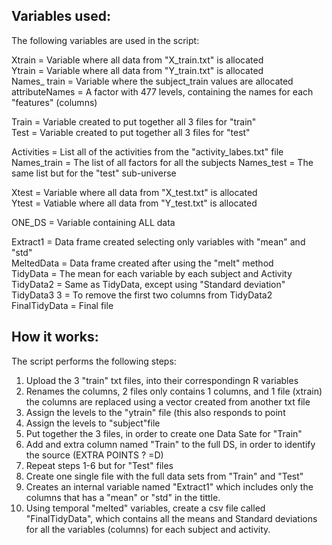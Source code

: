 ## Variables used:

The following variables are used in the script:

Xtrain = Variable where all data from "X_train.txt" is allocated  
Ytrain = Variable where all data from "Y_train.txt" is allocated  
Names_ train  =  Variable where the subject_train values are allocated  
attributeNames = A factor with 477 levels, containing the names for each "features" (columns)
 
Train = Variable created to put together all 3 files for "train"  
Test = Variable created to put together all 3 files for "test"  

Activities = List all of the activities from the "activity_labes.txt" file
Names_train = The list of all factors for all the subjects
Names_test = The same list but for the "test" sub-universe

Xtest = Variable where all data from "X_test.txt" is allocated  
Ytest = Vatiable where all data from "Y_test.txt" is allocated

ONE_DS = Variable containing ALL data

Extract1 = Data frame created selecting only variables with "mean" and "std"  
MeltedData = Data frame created after using the "melt" method  
TidyData = The mean for each variable by each subject and Activity  
TidyData2 = Same as TidyData, except using "Standard deviation"  
TidyData3 3 = To remove the first two columns from TidyData2  
FinalTidyData = Final file  

## How it works:

The script performs the following steps:

1. Upload the 3 "train" txt files, into their correspondingn R variables 
2. Renames the columns, 2 files only contains 1 columns, and 1 file (xtrain) the columns are replaced using a vector created from another txt file
3. Assign the levels to the "ytrain" file (this also responds to point 
4. Assign the levels to "subject"file 
5. Put together the 3 files, in order to create one Data Sate for "Train" 
6. Add and extra column named "Train" to the full DS, in order to identify the source (EXTRA POINTS ? =D) 
7. Repeat steps 1-6 but for "Test" files 
8. Create one single file with the full data sets from "Train" and "Test" 
9. Creates an internal variable named "Extract1" which includes only the columns that has a "mean" or "std" in the tittle.
10. Using temporal "melted" variables, create a csv file called "FinalTidyData", which contains all the means and Standard deviations for all the variables (columns) for each subject and activity.



